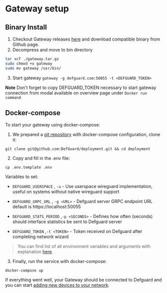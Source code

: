 # Gateway setup

## Binary Install

1. Checkout Gateway releases [here](https://github.com/DefGuard/gateway/releases) and download compatible binary from Github page.
2. Decompress and move to bin directory

```sh
tar xcf ./gateway.tar.gz
sudo chmod +x gateway
sudo mv gateway /usr/bin/
```
3. Start gateway
`gateway -g defguard.com:50055 -t <DEFGUARD_TOKEN>`

**Note** Don't forget to copy DEFGUARD_TOKEN necessary to start gateway connection from modal available on overview page under `Docker run command`


##  Docker-compose

To start your gateway using docker-compose:

1. We prepared a [git repository](https://github.com/DefGuard/deployment) with docker-compose configuration, clone it:

```
git clone git@github.com:DefGuard/deployment.git && cd deployment
```

2. Copy and fill in the .env file:

```
cp .env.template .env
```

Variables to set:

* `DEFGUARD_USERSPACE` , `-u` - Use userspace wireguard implementation, useful on systems without native wireguard support

* `DEFGUARD_GRPC_URL` , `-g <URL>` - Defguard server GRPC endpoint URL default is https://localhost:50055

* `DEFGUARD_STATS_PERIOD` ,`-p <SECONDS>` - Defines how often (seconds) should interface statistics be sent to Defguard server

* `DEFGUARD_TOKEN` ,`-t <TOKEN>` - Token received on Defguard after completing network wizard

> You can find list of all environment variables and arguments with explanation [here](../in-depth/environmental-variables-configuration.md).


3. Finally, run the service with docker-compose:

```
docker-compose up
```

If everything went well, your Gateway should be connected to Defguard and you can start [adding new devices to your network](community-features/wireguard/adding-wireguard-devices.md).

